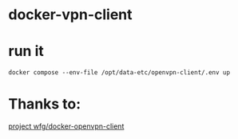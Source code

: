 # docker-vpn-client

# run it
`docker compose --env-file /opt/data-etc/openvpn-client/.env up`

# Thanks to:
[project wfg/docker-openvpn-client](https://github.com/wfg/docker-openvpn-client)